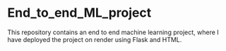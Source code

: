 # End_to_end_ML_project
This repository contains an end to end machine learning project, where I have deployed the project on render using Flask and HTML.
